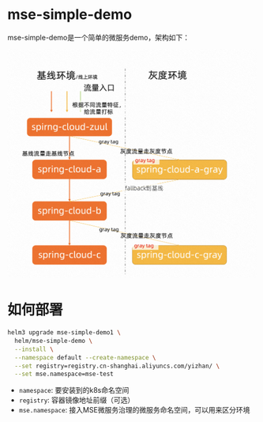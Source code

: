 # mse-simple-demo

mse-simple-demo是一个简单的微服务demo，架构如下：

![demo架构](./image/arch.png)

# 如何部署

```sh
helm3 upgrade mse-simple-demo1 \
  helm/mse-simple-demo \
  --install \
  --namespace default --create-namespace \
  --set registry=registry.cn-shanghai.aliyuncs.com/yizhan/ \
  --set mse.namespace=mse-test
```

* `namespace`: 要安装到的k8s命名空间
* `registry`: 容器镜像地址前缀（可选）
* `mse.namespace`: 接入MSE微服务治理的微服务命名空间，可以用来区分环境
